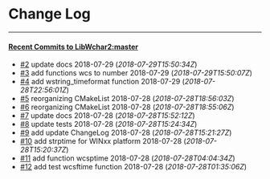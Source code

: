 
# Change Log
----------

#### [Recent Commits to LibWchar2:master](https://github.com/ClnViewer/LibWchar2/commits/master.atom)

- [#2](https://github.com/ClnViewer/LibWchar2/commit/38fbb16ce2d01d8164e366ad3b0a958ca9349daa)  	update docs 2018-07-29 (*2018-07-29T15:50:34Z*)
- [#3](https://github.com/ClnViewer/LibWchar2/commit/b157bc72031c03409f53c738671cb44477ee365b)  	add functions wcs to number 2018-07-29 (*2018-07-29T15:50:07Z*)
- [#4](https://github.com/ClnViewer/LibWchar2/commit/237aa7bf73f67adcdce7213e3e9cf49ee6df940c)  	add wstring_timeformat function 2018-07-29 (*2018-07-28T22:56:01Z*)
- [#5](https://github.com/ClnViewer/LibWchar2/commit/d56aa5b322a3054cb2267aaf92980b6549884321)  	reorganizing CMakeList 2018-07-28 (*2018-07-28T18:56:03Z*)
- [#6](https://github.com/ClnViewer/LibWchar2/commit/fffb546b29c9360f2f3876bcae597a561c079eb6)  	reorganizing CMakeList 2018-07-28 (*2018-07-28T18:55:06Z*)
- [#7](https://github.com/ClnViewer/LibWchar2/commit/af48511d1c94d0f0fdef0f56452d6e8515a2df20)  	update docs 2018-07-28 (*2018-07-28T15:52:12Z*)
- [#8](https://github.com/ClnViewer/LibWchar2/commit/0aef1bad7ed349d144334cea28d1c9453e510ab2)  	update tests 2018-07-28 (*2018-07-28T15:24:34Z*)
- [#9](https://github.com/ClnViewer/LibWchar2/commit/39e5529700a8e646afb071586e1ae505ac70a8e0)  	add update ChangeLog 2018-07-28 (*2018-07-28T15:21:27Z*)
- [#10](https://github.com/ClnViewer/LibWchar2/commit/92e965d739369cec96e6d3c468dfe5e2c508f833)  	add strptime for WINxx platform 2018-07-28 (*2018-07-28T15:20:37Z*)
- [#11](https://github.com/ClnViewer/LibWchar2/commit/b7309c5a472ab7cb782dc6498fb0ce101fe725ff)  	add function wcsptime 2018-07-28 (*2018-07-28T04:04:34Z*)
- [#12](https://github.com/ClnViewer/LibWchar2/commit/f6ab66ca1faa9c98a40c1651409f9a381cd5a065)  	add test wcsftime function 2018-07-28 (*2018-07-28T01:35:06Z*)
